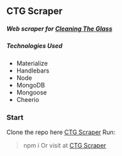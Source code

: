 ## CTG Scraper

##### Web scraper for [Cleaning The Glass](https://www.cleaningtheglass.com)

##### Technologies Used
- Materialize
- Handlebars
- Node
- MongoDB
- Mongoose
- Cheerio

### Start
Clone the repo here [CTG Scraper](https://github.com/tastaub/mongooseScraper)
Run:
> npm i
Or visit at
> [CTG Scraper](https://stark-crag-37953.herokuapp.com/)